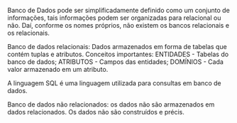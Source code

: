 Banco de Dados pode ser simplificadamente definido como um conjunto de informações, tais informações podem ser organizadas para relacional ou não. Daí, conforme os nomes próprios, não existem os bancos relacionais e os relacionais.

Banco de dados relacionais: Dados armazenados em forma de tabelas que contém tuplas e atributos. Conceitos importantes: ENTIDADES - Tabelas do banco de dados; ATRIBUTOS - Campos das entidades; DOMÍNIOS - Cada valor armazenado em um atributo.

A linguagem SQL é uma linguagem utilizada para consultas em banco de dados.

Banco de dados não relacionados: os dados não são armazenados em dados relacionados. Os dados não são construídos e précis.

